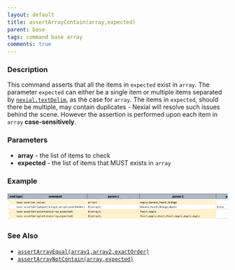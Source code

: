 ```yaml
---
layout: default
title: assertArrayContain(array,expected)
parent: base
tags: command base array
comments: true
---
```




### Description
This command asserts that all the items in `expected` exist in `array`. The parameter `expected` can either be a single 
item or multiple items separated by [`nexial.textDelim`](../systemvars/index#nexial.textDelim), as the case 
for `array`.  The items in `expected`, should there be multiple, may contain duplicates - Nexial will resolve such 
issues behind the scene.  However the assertion is performed upon each item in `array` **case-sensitively**.


### Parameters
- **array** - the list of items to check
- **expected** - the list of items that MUST exists in `array`


### Example
![script](image/assertArrayContain_01.png)


### See Also
- [`assertArrayEqual(array1,array2,exactOrder)`](assertArrayEqual(array1,array2,exactOrder))
- [`assertArrayNotContain(array,expected)`](assertArrayNotContain(array,expected))
